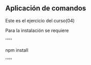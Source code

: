 ## Aplicación de comandos

Este es el ejercicio del curso(04)


Para la instalación se requiere

'''''


npm install


'''''